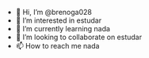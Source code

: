 - 👋 Hi, I’m @brenoga028
- 👀 I’m interested in estudar
- 🌱 I’m currently learning nada
- 💞️ I’m looking to collaborate on estudar
- 📫 How to reach me nada

<!---
brenoga028/brenoga028 is a ✨ special ✨ repository because its `README.md` (this file) appears on your GitHub profile.
You can click the Preview link to take a look at your changes.
--->
